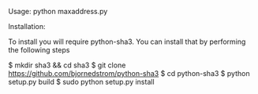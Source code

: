 Usage: python maxaddress.py

Installation:

To install you will require python-sha3. You can install that by performing the following steps
 
$ mkdir sha3 && cd sha3
$ git clone https://github.com/bjornedstrom/python-sha3
$ cd python-sha3
$ python setup.py build
$ sudo python setup.py install
